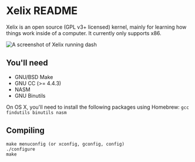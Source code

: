 Xelix README
============

Xelix is an open source (GPL v3+ licensed) kernel, mainly for learning
how things work inside of a computer. It currently only supports x86.

![A screenshot of Xelix running dash](https://i.imgur.com/v7S6U1t.png)

You'll need
------------

 * GNU/BSD Make
 * GNU CC (>= 4.4.3)
 * NASM
 * GNU Binutils

On OS X, you'll need to install the following packages using Homebrew:
`gcc findutils binutils nasm`

Compiling
---------

    make menuconfig (or xconfig, gconfig, config)
    ./configure
    make
